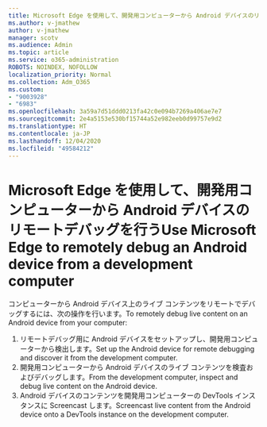 ```yaml
---
title: Microsoft Edge を使用して、開発用コンピューターから Android デバイスのリモートデバッグを行う
ms.author: v-jmathew
author: v-jmathew
manager: scotv
ms.audience: Admin
ms.topic: article
ms.service: o365-administration
ROBOTS: NOINDEX, NOFOLLOW
localization_priority: Normal
ms.collection: Adm_O365
ms.custom:
- "9003928"
- "6983"
ms.openlocfilehash: 3a59a7d51ddd0213fa42c0e094b7269a406ae7e7
ms.sourcegitcommit: 2e4a5153e530bf15744a52e982eeb0d99757e9d2
ms.translationtype: HT
ms.contentlocale: ja-JP
ms.lasthandoff: 12/04/2020
ms.locfileid: "49584212"
---
```

# <a name="use-microsoft-edge-to-remotely-debug-an-android-device-from-a-development-computer"></a><span data-ttu-id="3b0d2-102">Microsoft Edge を使用して、開発用コンピューターから Android デバイスのリモートデバッグを行う</span><span class="sxs-lookup"><span data-stu-id="3b0d2-102">Use Microsoft Edge to remotely debug an Android device from a development computer</span></span>

<span data-ttu-id="3b0d2-103">コンピューターから Android デバイス上のライブ コンテンツをリモートでデバッグするには、次の操作を行います。</span><span class="sxs-lookup"><span data-stu-id="3b0d2-103">To remotely debug live content on an Android device from your computer:</span></span>

1. <span data-ttu-id="3b0d2-104">リモートデバッグ用に Android デバイスをセットアップし、開発用コンピューターから検出します。</span><span class="sxs-lookup"><span data-stu-id="3b0d2-104">Set up the Android device for remote debugging and discover it from the development computer.</span></span>
2. <span data-ttu-id="3b0d2-105">開発用コンピューターから Android デバイスのライブ コンテンツを検査およびデバッグします。</span><span class="sxs-lookup"><span data-stu-id="3b0d2-105">From the development computer, inspect and debug live content on the Android device.</span></span>
3. <span data-ttu-id="3b0d2-106">Android デバイスのコンテンツを開発用コンピューターの DevTools インスタンスに Screencast します。</span><span class="sxs-lookup"><span data-stu-id="3b0d2-106">Screencast live content from the Android device onto a DevTools instance on the development computer.</span></span>
